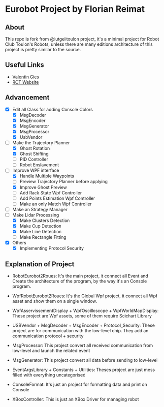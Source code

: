# Eurobot Project by Florian Reimat
## About 
This repo is fork from @iutgeiitoulon project, it's a minimal project for Robot Club Toulon's Robots, unless there are many editions architecture
of this project is  pretty similar to the source.

## Useful Links  
- [Valentin Gies](https://www.vgies.com/)
- [RCT Website](https://rct.univ-tln.fr/)


## Advancement
- [x] Edit all Class for adding Console Colors
	- [x] MsgDecoder
	- [x] MsgEncoder
	- [x] MsgGenerator
	- [x] MsgProcessor
	- [x] UsbVendor
- [ ] Make the Trajectory Planner
	- [x] Ghost Rotation
	- [x] Ghost Shifting
	- [ ] PID Controller
	- [ ] Robot Enslavement
- [ ] Improve WPF interface 
	- [x] Handle Multiple Waypoints 
	- [ ] Preview Trajectory Planner before applying
	- [x] Improve Ghost Preview
	- [ ] Add Rack State Wpf Controller
	- [ ] Add Points Estimation Wpf Controller
	- [ ] Make an only Match Wpf Controller
- [ ] Make an Strategy Manager
- [ ] Make Lidar Processing
	- [x] Make Clusters Detection
	- [x] Make Cup Detection
	- [x] Make Line Detection
	- [ ] Make Rectangle Fitting
- [x] Others
	- [x] Implementing Protocol Security

## Explanation of Project
- RobotEurobot2Roues:
	It's the main project, it connect all Event and Create the architecture of the program, by the way it's an Console program.

- WpfRobotEurobot2Roues:
	It's the Global Wpf project, it connect all Wpf asset and show them on a single window.

- WpfAsservissementDisplay + WpfOscilloscope + WpfWorldMapDisplay:
	These project are Wpf assets, some of them require Scichart Library 

- USBVendor + MsgDecoder + MsgEncoder + Protocol_Security:
	These project are for communication with the low-level chip. They add an communication protocol + security

- MsgProcessor:
	This project convert all received communication from low-level and launch the related event

- MsgGenerator:
	This project convert all data before sending to low-level

- EventArgsLibrary + Constants + Utilities:
	Theses project are just mess filled with everything uncategorised

- ConsoleFormat:
	It's just an project for formatting data and print on Console

- XBoxController:
	This is just an XBox Driver for managing robot
